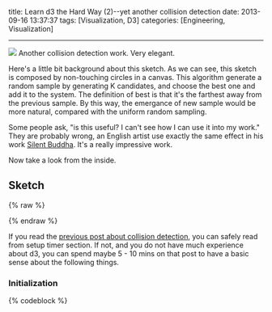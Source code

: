 title: Learn d3 the Hard Way (2)--yet another collision detection
date: 2013-09-16 13:37:37
tags: [Visualization, D3]
categories: [Engineering, Visualization]

---

![](http://wenzhong.qiniudn.com/learnd3_2.png)
Another collision detection work. Very elegant.

Here's a little bit background about this sketch. As we can see, this sketch is composed by non-touching circles in a canvas. This algorithm generate a random sample by generating K candidates, and choose the best one and add it to the system. The definition of best is that it's the farthest away from the previous sample. By this way, the emergance of new sample would be more natural, compared with the uniform random sampling.

Some people ask, "is this useful? I can't see how I can use it into my work." They are probably wrong, an English artist use exactly the same effect in his work [Silent Buddha](http://www.behance.net/gallery/Silent-Buddha-using-Mitchells-Best-Candidate-algorithm/10360457). It's a really impressive work.

Now take a look from the inside.
<!-- more -->
## Sketch
{% raw %}

<!DOCTYPE html>
<html>
<meta charset="utf-8">
<style>

circle {
  fill: #000;
  stroke: #fff;
  stroke-width: 1.5px;
}

#body_yet_another_collsion {
    width: 600px;
    height : 300px;
}

#svg_yac{
  margin : 5px auto;
  display : block;
}
</style>

<div id="body_yet_another_collision"> </div>
<script type="text/javascript" src="https://cdnjs.cloudflare.com/ajax/libs/d3/3.5.5/d3.min.js"></script>
<script>

var maxRadius = 32, // maximum radius of circle
    padding = 1, // padding between circles; also minimum radius
    margin = {top: -maxRadius, right: -maxRadius, bottom: -maxRadius, left: -maxRadius},
    width = 600 - margin.left - margin.right,
    height = 300 - margin.top - margin.bottom;

var k = 1 // initial number of candidates to consider per circle
    m = 10, // initial number of circles to add per frame
    n = 1000, // remaining number of circles to add
    newCircle = bestCircleGenerator(maxRadius, padding);

var svg = d3.select("#body_yet_another_collision").append("svg")
    .attr("id", "svg_yac")
    .attr("width", width)
    .attr("height", height)
  .append("g");

d3.timer(function() {
  for (var i = 0; i < m && --n >= 0; ++i) {
    var circle = newCircle(k);

    svg.append("circle")
        .attr("cx", circle[0])
        .attr("cy", circle[1])
        .attr("r", 0)
      .transition()
        .attr("r", circle[2]);

    // As we add more circles, generate more candidates per circle.
    // Since this takes more effort, gradually reduce circles per frame.
    if (k < 500) k *= 1.01, m *= .998;
  }
  return !n;
});

function bestCircleGenerator(maxRadius, padding) {
  var quadtree = d3.geom.quadtree().extent([[0, 0], [width, height]])([]),
      searchRadius = maxRadius * 2,
      maxRadius2 = maxRadius * maxRadius;

  return function(k) {
    var bestX, bestY, bestDistance = 0;

    for (var i = 0; i < k || bestDistance < padding; ++i) {
      var x = Math.random() * width,
          y = Math.random() * height,
          rx1 = x - searchRadius,
          rx2 = x + searchRadius,
          ry1 = y - searchRadius,
          ry2 = y + searchRadius,
          minDistance = maxRadius; // minimum distance for this candidate

      quadtree.visit(function(quad, x1, y1, x2, y2) {
        if (p = quad.point) {
          var p,
              dx = x - p[0],
              dy = y - p[1],
              d2 = dx * dx + dy * dy,
              r2 = p[2] * p[2];
          if (d2 < r2) return minDistance = 0, true; // within a circle
          var d = Math.sqrt(d2) - p[2];
          if (d < minDistance) minDistance = d;
        }
        return !minDistance || x1 > rx2 || x2 < rx1 || y1 > ry2 || y2 < ry1; // or outside search radius
      });

      if (minDistance > bestDistance) bestX = x, bestY = y, bestDistance = minDistance;
    }

    var best = [bestX, bestY, bestDistance - padding];
    quadtree.add(best);
    return best;
  };
}

</script>
</html>

{% endraw %}

If you read the [previous post about collision detection](/2013/09/15/learn-d3-the-hard-way-1----collision-detection/), you can safely read from setup timer section. If not, and you do not have much experience about d3, you can spend maybe 5 - 10 mins on that post to have a basic sense about the following things.

### Initialization
{% codeblock %}
<!DOCTYPE html>
<html>
<meta charset="utf-8">
<style>

circle {
  fill: #000;
  stroke: #fff;
  stroke-width: 1.5px;
}

</style>

<div id="body_yet_another_collision"> </div>
<script src="/js/d3.min.js"></script>
<script>

var maxRadius = 32, // maximum radius of circle
    padding = 1, // padding between circles; also minimum radius
    margin = {top: -maxRadius, right: -maxRadius, bottom: -maxRadius, left: -maxRadius},
    width = 600 - margin.left - margin.right,
    height = 300 - margin.top - margin.bottom;

var k = 1 // initial number of candidates to consider per circle
    m = 10, // initial number of circles to add per frame
    n = 2000, // remaining number of circles to add
    newCircle = bestCircleGenerator(maxRadius, padding);

var svg = d3.select("#body_yet_another_collision").append("svg")
    .attr("id", "svg_yac")
    .attr("width", width)
    .attr("height", height)
  .append("g")
    .attr("transform", "translate(" + margin.left + "," + margin.top + ")");

{% endcodeblock %}

### Setup timer
{% codeblock %}

d3.timer(function() {
  for (var i = 0; i < m && --n >= 0; ++i) {
    var circle = newCircle(k);

    svg.append("circle")
        .attr("cx", circle[0])
        .attr("cy", circle[1])
        .attr("r", 0)
      .transition()
        .attr("r", circle[2]);

    // As we add more circles, generate more candidates per circle.
    // Since this takes more effort, gradually reduce circles per frame.
    if (k < 500) k *= 1.01, m *= .998;
  }
  return !n;
});
{% endcodeblock %}

The `timer` function is not like the `tick` function. `tick` will be trigger forever, but timer will stop. [timer](https://github.com/mbostock/d3/wiki/Transitions#wiki-d3_timer) receive a function, and then invoking that function until it return true.

There are also a new method we have not seen before [transition](https://github.com/mbostock/d3/wiki/Selections#wiki-transition). it animate change smoothly over time rather than applying instantaneously.
The `r` attribute in a `circle` will be transited from `0` to a given value `circle[2]`.


So here's what it has done in this fucntion. 

1.  create a new circle. this circle is selected from `k` candidates.
2.  add it to the svg container 
3.  do step 1&2 `m` time for each timer
4.  if have add enough circle, then stop the timer.
 
### Circle Generator
As you might already noticed, the secret lies in the `newCircle(k)` method.

    newCircle = bestCircleGenerator(maxRadius, padding);

What? Why we need to pass a `k`? 
All right, take a close look of the `bestCircleGenerator`.

`bestCircleGenerator` return an anonymous function, which receive an integer `k` as number of candidates. And look at the anonymous function, we can see that the function do mainly 3 things.

1.  create k candidates and select the best one.
2.  add it to the quadtree
3.  return the coordinate and the radius

Then in the timer, we can add this candidate to svg and present it.


{% codeblock %}
function bestCircleGenerator(maxRadius, padding) {
  var quadtree = d3.geom.quadtree().extent([[0, 0], [width, height]])([]),
      searchRadius = maxRadius * 2,
      maxRadius2 = maxRadius * maxRadius;

  return function(k) {
    var bestX, bestY, bestDistance = 0;

    for (var i = 0; i < k || bestDistance < padding; ++i) {
      var x = Math.random() * width,
          y = Math.random() * height,
          rx1 = x - searchRadius,
          rx2 = x + searchRadius,
          ry1 = y - searchRadius,
          ry2 = y + searchRadius,
          minDistance = maxRadius; // minimum distance for this candidate

      quadtree.visit(function(quad, x1, y1, x2, y2) {
        if (p = quad.point) {
          var p,
              dx = x - p[0],
              dy = y - p[1],
              d2 = dx * dx + dy * dy,
              r2 = p[2] * p[2];
          if (d2 < r2) return minDistance = 0, true; // within a circle
          var d = Math.sqrt(d2) - p[2];
          if (d < minDistance) minDistance = d;
        }
        return !minDistance || x1 > rx2 || x2 < rx1 || y1 > ry2 || y2 < ry1; // or outside search radius
      });

      if (minDistance > bestDistance) bestX = x, bestY = y, bestDistance = minDistance;
    }

    var best = [bestX, bestY, bestDistance - padding];
    quadtree.add(best);
    return best;
  };
}

{% endcodeblock %}

When firstly `bestCircleGenerator` is called, an empty Quadtree is generated, which will cover the whole svg container via the [extent](https://github.com/mbostock/d3/wiki/Quadtree-Geom#wiki-extent) method. And it also setup an searching range.

Again, it need some effort to understand the [quadtree.visit](https://github.com/mbostock/d3/wiki/Quadtree-Geom#wiki-visit). Here, it will visit nodes in this quadtree.But because quadtree have some feature that we can reduce the depth of visit, so we need to tell the quadtree whether we want to continue our visit to deeper node. the anonymous fucntion here, return a boolean value indicate whether we need to continue our visit. If function return true, then the children of current node won't be visited.

So what have been done inside this function is:
1.  get the position and radius of current node
2.  calculate the whether current node is apart from candidate node
3.  If not, return true and stop visiting this node
4.  If so, update the minimum distance. if the distance is zero and current node is outside of the search radius, also return true and stop visiting this node.
5.  check whether the new distance is the "best" distance
6.  If so, update the "best" distance

And finally, if a new circle is founded, add it to the quadtree, return the position and radius. So in the d3.timer() method, it can be drawn on the svg container.

That's all for this simple and pretty sketch.
